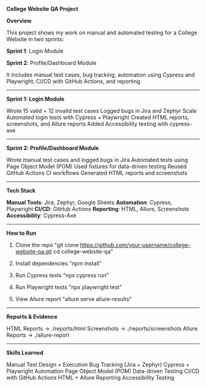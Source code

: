 
****College Website QA Project****

**Overview**

This project shows my work on manual and automated testing for a College Website in two sprints:

**Sprint 1**: Login Module

**Sprint 2**: Profile/Dashboard Module

It includes manual test cases, bug tracking, automation using Cypress and Playwright, CI/CD with GitHub Actions, and reporting.

---

**Sprint 1: Login Module**

Wrote 15 valid + 12 invalid test cases
Logged bugs in Jira and Zephyr Scale
Automated login tests with Cypress + Playwright
Created HTML reports, screenshots, and Allure reports
Added Accessibility testing with cypress-axe

---

**Sprint 2: Profile/Dashboard Module**

Wrote manual test cases and logged bugs in Jira
Automated tests using Page Object Model (POM)
Used fixtures for data-driven testing
Reused GitHub Actions CI workflows
Generated HTML reports and screenshots

---

**Tech Stack**

**Manual Tools**: Jira, Zephyr, Google Sheets
**Automation**: Cypress, Playwright
**CI/CD**: GitHub Actions
**Reporting**: HTML, Allure, Screenshots
**Accessibility**: Cypress-Axe

---

**How to Run**

1. Clone the repo
"git clone https://github.com/your-username/college-website-qa.git
cd college-website-qa"


2. Install dependencies
"npm install"


3. Run Cypress tests
"npx cypress run"


4. Run Playwright tests
"npx playwright test"


5. View Allure report
"allure serve allure-results"


---

**Reports & Evidence**

HTML Reports → ./reports/html
Screenshots → ./reports/screenshots
Allure Reports → ./allure-report

---

**Skills Learned**

Manual Test Design + Execution
Bug Tracking (Jira + Zephyr)
Cypress + Playwright Automation
Page Object Model (POM)
Data-driven Testing
CI/CD with GitHub Actions
HTML + Allure Reporting
Accessibility Testing

